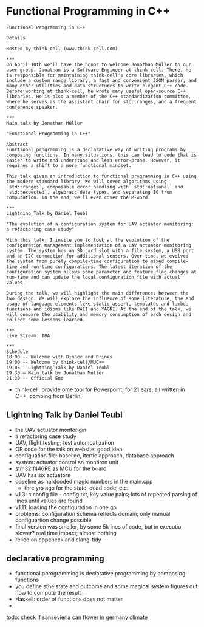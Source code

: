 # Functional Programming in C++

```
Functional Programming in C++

Details

Hosted by think-cell (www.think-cell.com)

***
On April 10th we'll have the honor to welcome Jonathan Müller to our user group. Jonathan is a Software Engineer at think-cell. There, he is responsible for maintaining think-cell's core libraries, which include a custom range library, a fast and convenient JSON parser, and many other utilities and data structures to write elegant C++ code. Before working at think-cell, he wrote many useful open-source C++ libraries. He is also a member of the C++ standardization committee, where he serves as the assistant chair for std::ranges, and a frequent conference speaker.

***
Main talk by Jonathan Müller

"Functional Programming in C++"

Abstract
Functional programming is a declarative way of writing programs by composing functions. In many situations, this can lead to code that is easier to write and understand and less error-prone. However, it requires a shift to a more functional mindset.

This talk gives an introduction to functional programming in C++ using the modern standard library. We will cover algorithms using `std::ranges`, composable error handling with `std::optional` and `std::expected`, algebraic data types, and separating IO from computation. In the end, we'll even cover the M-word.

***
Lightning Talk by Dániel Teubl

"The evolution of a configuration system for UAV actuator monitoring: a refactoring case study"

With this talk, I invite you to look at the evolution of the configuration management implementation of a UAV actuator monitoring system. The system has an SD card slot with a file system, a USB port and an I2C connection for additional sensors. Over time, we evolved the system from purely compile-time configuration to mixed compile-time and run-time configurations. The latest iteration of the configuration system allows some parameter and feature flag changes at run-time and can update the local configuration file with actual values.

During the talk, we will highlight the main differences between the two design. We will explore the influence of some literature, the and usage of language elements like static_assert, templates and lambda functions and idioms like RAII and YAGNI. At the end of the talk, we will compare the usability and memory consumption of each design and collect some lessons learned.

***
Live Stream: TBA

***
Schedule
18:00 -- Welcome with Dinner and Drinks
19:00 -- Welcome by think-cell/MUC++
19:05 — Lightning Talk by Daniel Teubl
19:30 — Main talk by Jonathan Müller
21:30 -- Official End
```

* think-cell: provide ome tool for Powerpoint, for 21 ears; all written in C++; combing from Berlin

## Lightning Talk by Daniel Teubl
* the UAV actuator montorigin
* a refactoring case study
* UAV, flight testing; test automoatization
* QR code for the talk on website: good idea
* configuation file: baseline, itertie approach, database approach
* system: actuator control an montiron unit
* stm32 f446RE as MCU for the board
* UAV has six actuators
* baseline as hardcoded magic numbers in the main.cpp
  * thre yrs ago for the state: dead code, etc.
* v1.3: a config file - config.txt, key value pairs; lots of repeated parsing of lines until values are found
* v1.11: loading the configuration in one go
* problems: configuration schema reflects domain; only manual configuartion change possible
* final version was smaller, by some 5k ines of code, but in executio slower? real time impact; almost nothing
* relied on cppcheck and clang-tidy


## declarative programming
* functional porogramming is declarative programming by composing functions
* you define sthe state and outcome and some magical system figures out how to compute the result
* Haskell: order of functions does not matter
* 




todo: check if sansevieria can flower in germany climate

